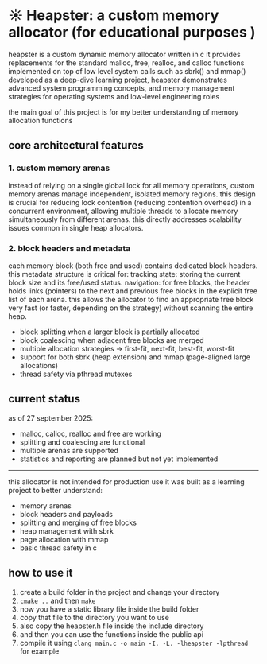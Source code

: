 # ☀︎ Heapster: a custom memory allocator (for educational purposes )
heapster is a custom dynamic memory allocator written in c
it provides replacements for the standard malloc, free, realloc, and calloc functions implemented on top of low level system calls such as sbrk() and mmap()
developed as a deep-dive learning project, heapster demonstrates advanced system programming concepts, and memory management strategies for operating systems and low-level engineering roles

the main goal of this project is for my better understanding of memory allocation functions

 ## core architectural features
 
### 1. custom memory arenas
instead of relying on a single global lock for all memory operations, custom memory arenas manage independent, isolated memory regions. this design is crucial for reducing lock contention (reducing contention overhead) in a concurrent environment, allowing multiple threads to allocate memory simultaneously from different arenas. this directly addresses scalability issues common in single heap allocators.

### 2. block headers and metadata
each memory block (both free and used) contains dedicated block headers. this metadata structure is critical for: 
tracking state: storing the current block size and its free/used status.
navigation: for free blocks, the header holds links (pointers) to the next and previous free blocks in the explicit free list of each arena. this allows the allocator to find an appropriate free block very fast (or faster, depending on the strategy) without scanning the entire heap.


- block splitting when a larger block is partially allocated
- block coalescing when adjacent free blocks are merged
- multiple allocation strategies -> first-fit, next-fit, best-fit, worst-fit
- support for both sbrk (heap extension) and mmap (page-aligned large allocations)
- thread safety via pthread mutexes

## current status
as of 27 september 2025:
- malloc, calloc, realloc and free are working
- splitting and coalescing are functional
- multiple arenas are supported
- statistics and reporting are planned but not yet implemented

---
this allocator is not intended for production use 
it was built as a learning project to better understand:

- memory arenas
- block headers and payloads
- splitting and merging of free blocks
- heap management with sbrk
- page allocation with mmap
- basic thread safety in c

## how to use it
1. create a build folder in the project and change your directory
2. `cmake ..` and then `make`
3. now you have a static library file inside the build folder
4. copy that file to the directory you want to use
5. also copy the heapster.h file inside the include directory
6. and then you can use the functions inside the public api
7. compile it using `clang main.c -o main -I. -L. -lheapster -lpthread` for example

